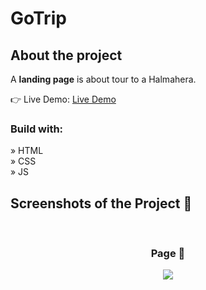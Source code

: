 <h1>GoTrip</h1>

<h2>About the project</h2>

 <p>A <b>landing page</b> is about tour to a Halmahera.</p>
 
👉 Live Demo: <a href='https://zakharlobai-go-trip.vercel.app/'>Live Demo</a>

<h3>Build with:</h3>

» HTML<br>
» CSS<br>
» JS

<h2>Screenshots of the Project 📸</h2>
<br>
<h3 align='center'>Page 🏡</h3>

<div align='center'>
<img src='https://github.com/zakhar-lobai/GoTrip/assets/29870526/08224af2-c77e-4311-920f-961eb0f1b3f4'/>
  
</div>
